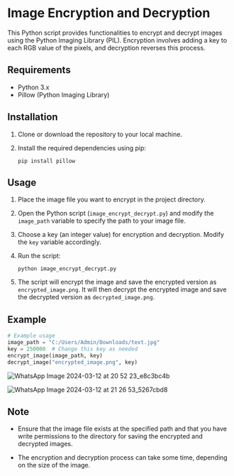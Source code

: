 # Image Encryption and Decryption

This Python script provides functionalities to encrypt and decrypt images using the Python Imaging Library (PIL). Encryption involves adding a key to each RGB value of the pixels, and decryption reverses this process.

## Requirements

- Python 3.x
- Pillow (Python Imaging Library)

## Installation

1. Clone or download the repository to your local machine.

2. Install the required dependencies using pip:

    ```
    pip install pillow
    ```

## Usage

1. Place the image file you want to encrypt in the project directory.

2. Open the Python script (`image_encrypt_decrypt.py`) and modify the `image_path` variable to specify the path to your image file.

3. Choose a key (an integer value) for encryption and decryption. Modify the `key` variable accordingly.

4. Run the script:

    ```
    python image_encrypt_decrypt.py
    ```

5. The script will encrypt the image and save the encrypted version as `encrypted_image.png`. It will then decrypt the encrypted image and save the decrypted version as `decrypted_image.png`.

## Example

```python
# Example usage
image_path = "C:/Users/Admin/Downloads/text.jpg"
key = 250000  # Change this key as needed
encrypt_image(image_path, key)
decrypt_image("encrypted_image.png", key)
```
![WhatsApp Image 2024-03-12 at 20 52 23_e8c3bc4b](https://github.com/Janani-m17/PRODIGY_CS_02/assets/124059957/b0589e1a-ddc0-4c1c-b6a3-5b78ab98b6ab)

![WhatsApp Image 2024-03-12 at 21 26 53_5267cbd8](https://github.com/Janani-m17/PRODIGY_CS_02/assets/124059957/de60462a-7605-412a-ac41-9242c2556f9b)


## Note

- Ensure that the image file exists at the specified path and that you have write permissions to the directory for saving the encrypted and decrypted images.

- The encryption and decryption process can take some time, depending on the size of the image.
